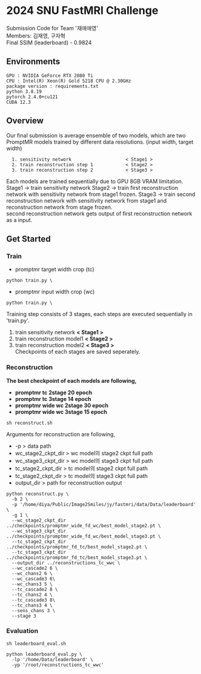 
# 2024 SNU FastMRI Challenge
Submission Code for Team '재애애영' <br>Members: 김재영, 구자혁 <br>
Final SSIM (leaderboard) - 0.9824 <br>

## Environments
~~~
GPU : NVIDIA GeForce RTX 2080 Ti 
CPU : Intel(R) Xeon(R) Gold 5218 CPU @ 2.30GHz
package version : requirements.txt
python 3.8.19
pytorch 2.4.0+cu121
CUDA 12.3
~~~

## Overview
Our final submission is average ensemble of two models, which are two PromptMR models trained by different data resolutions. (input width, target width) <br>

~~~
  1. sensitivity network                    < Stage1 >
  2. train reconstruction step 1            < Stage2 >
  3. train reconstruction step 2            < Stage3 >
~~~
Each models are trained sequentially due to GPU 8GB VRAM limitation.
Stage1 -> train sensitivity network
Stage2 -> train first reconstruction network with sensitivity network from stage1 frozen.
Stage3 -> train second reconstruction network with sensitivity network from stage1 and reconstruction network from stage frozen. <br>
second reconstruction network gets output of first reconstruction network as a input.

## Get Started
### Train

- promptmr target width crop (tc)
~~~
python train.py \
~~~

- promptmr input width crop (wc)
~~~
python train.py \
~~~

Training step consists of 3 stages, each steps are executed sequentially in 'train.py'.

1. train sensitivity network   <strong> < Stage1 > </strong> <br>
2. train reconstruction model1  <strong> < Stage2 > </strong> <br>
3. train reconstruction model2   <strong> < Stage3 > </strong> <br>
Checkpoints of each stages are saved seperately.

### Reconstruction
<strong> The best checkpoint of each models are following, <br>
- promptmr tc 2stage 20 epoch
- promptmr tc 3stage 14 epoch
- promptmr wide wc 2stage 30 epoch
- promptmr wide wc 3stage 15 epoch <br>
</strong>

~~~
sh reconstruct.sh
~~~

Arguments for reconstruction are following, <br>
- -p > data path
- wc_stage2_ckpt_dir > wc model의 stage2 ckpt full path
- wc_stage3_ckpt_dir > wc model의 stage3 ckpt full path
- tc_stage2_ckpt_dir > tc model의 stage2 ckpt full path
- tc_stage2_ckpt_dir > tc model의 stage3 ckpt full path
- output_dir > path for reconstruction output <br>

~~~ 
python reconstruct.py \
  -b 2 \
  -p '/home/diya/Public/Image2Smiles/jy/fastmri/data/Data/leaderboard' \
  -g 1 \
  --wc_stage2_ckpt_dir ../checkpoints/promptmr_wide_fd_wc/best_model_stage2.pt \
  --wc_stage3_ckpt_dir ../checkpoints/promptmr_wide_fd_wc/best_model_stage3.pt \
  --tc_stage2_ckpt_dir ../checkpoints/promptmr_fd_tc/best_model_stage2.pt \
  --tc_stage3_ckpt_dir ../checkpoints/promptmr_fd_tc/best_model_stage3.pt \
  --output_dir ../reconstructions_tc_wwc \
  --wc_cascade2 6 \
  --wc_chans2 6 \
  --wc_cascade3 6\
  --wc_chans3 5 \
  --tc_cascade2 8 \
  --tc_chans2 4 \
  --tc_cascade3 8\
  --tc_chans3 4 \
  --sens_chans 3 \
  --stage 3 
~~~

### Evaluation
~~~
sh leaderboard_eval.sh
~~~

~~~
python leaderboard_eval.py \
  -lp '/home/Data/leaderboard' \
  -yp '/root/reconstructions_tc_wwc'
~~~
